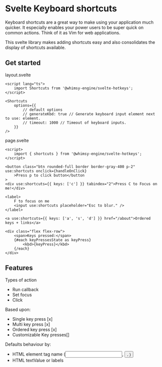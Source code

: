 # Svelte Keyboard shortcuts

Keyboard shortcuts are a great way to make using your application much quicker. It especially enables your power users to be super quick on common actions.
Think of it as Vim for web applications.

This svelte library makes adding shortcuts easy and also consolidates the display of shortcuts available.

## Get started

layout.svelte

```svelte
<script lang="ts">
	import Shortcuts from '@whimsy-engine/svelte-hotkeys';
</script>

<Shortcuts
	options={{
		// default options
		// generateKbd: true // Generate keyboard input element next to use: element.
		// timeout: 1000 // Timeout of keyboard inputs.
	}}
/>
```

page.svelte

```svelte
<script>
	import { shortcuts } from '@whimsy-engine/svelte-hotkeys';
</script>

<button class="btn rounded-full border border-gray-400 p-2" use:shortcuts onclick={handleOnClick}
	>Press p to click button</button
>
<div use:shortcuts={{ keys: ['c'] }} tabindex="2">Press C to Focus on me!</div>

<label>
	F to focus on me
	<input use:shortcuts placeholder="Esc to blur." />
</label>

<a use:shortcuts={{ keys: ['a', 's', 'd'] }} href="/about">Ordered keys + links</a>

<div class="flex flex-row">
	<span>Keys pressed:</span>
	{#each keyPressesState as keyPress}
		<kbd>{keyPress}</kbd>
	{/each}
</div>
```

## Features

Types of action

- Run callback
- Set focus
- Click

Based upon:

- Single key press [x]
- Multi key press [x]
- Ordered key press [x]
- Customizable Key presses[]

Defaults behaviour by:

- HTML element tag name (<input>, <button>, <a>)
- HTML textValue or labels
